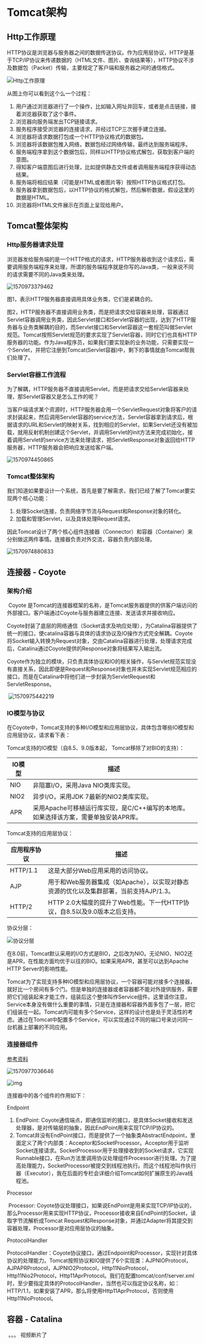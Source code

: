 # Tomcat架构

## Http工作原理

​		HTTP协议是浏览器与服务器之间的数据传送协议。作为应用层协议，HTTP是基于TCP/IP协议来传递数据的（HTML文件、图片、查询结果等），HTTP协议不涉及数据包（Packet）传输，主要规定了客户端和服务器之间的通信格式。

![Http工作原理](.\img\1570873856087.png)

从图上你可以看到这个么一个过程：

1. 用户通过浏览器进行了一个操作，比如输入网址并回车，或者是点击链接，接着浏览器获取了这个事件。
2. 浏览器向服务端发出TCP链接请求。
3. 服务程序接受浏览器的连接请求，并经过TCP三次握手建立连接。
4. 浏览器将请求数据打包成一个HTTP协议格式的数据包。
5. 浏览器将该数据包推入网络，数据包经过网络传输，最终达到服务端程序。
6. 服务端程序拿到这个数据包后，同样以HTTP协议格式解包，获取到客户端的意图。
7. 得知客户端意图后进行处理，比如提供静态文件或者调用服务端程序获得动态结果。
8. 服务端将相应结果（可能是HTML或者图片等）按照HTTP协议格式打包。
9. 服务器拿到数据包后，以HTTP协议的格式解包，然后解析数据，假设这里的数据是HTML。
10. 浏览器将HTML文件展示在页面上呈现给用户。

## Tomcat整体架构

### Http服务器请求处理

​		浏览器发给服务端的是一个HTTP格式的请求，HTTP服务器收到这个请求后，需要调用服务端程序来处理，所谓的服务端程序就是你写的Java类，一般来说不同的请求需要不同的Java类来处理。

![1570973379462](.\img\1570973379462.png)

图1，表示HTTP服务器直接调用具体业务类，它们是紧耦合的。

图2，HTTP服务器不直接调用业务类，而是把请求交给容器来处理，容器通过Servlet容器调用业务类，因此Servlet接口和Servlet容器的出现，达到了HTTP服务器与业务类解耦的目的，而Servlet接口和Servlet容器这一套规范叫做Servlet规范。Tomcat按照Servlet规范的要求实现了Servlet容器，同时它们也具有HTTP服务器的功能。作为Java程序员，如果我们要实现新的业务功能，只需要实现一个Servlet，并把它注册到Tomcat(Servlet容器)中，剩下的事情就由Tomcat帮我们处理了。

### Servlet容器工作流程

为了解耦，HTTP服务器不直接调用Servlet，而是把请求交给Servlet容器来处理，那Servlet容器又是怎么工作的呢？

当客户端请求某个资源时，HTTP服务器会用一个ServletRequest对象将客户的请求封装起来，然后调用Servlet容器的service方法，Servlet容器拿到请求后，根据请求的URL和Servlet的映射关系，找到相应的Servlet，如果Servlet还没有被加载，就用反射机制创建这个Servlet，并调用Servlet的init方法来完成初始化，接着调用Servlet的service方法来处理请求，把ServletResponse对象返回给HTTP服务器，HTTP服务器会把响应发送给客户端。

![1570974450865](.\img\1570974450865.png)

### Tomcat整体架构

我们知道如果要设计一个系统，首先是要了解需求，我们已经了解了Tomcat要实现两个核心功能：

1. 处理Socket连接，负责网络字节流与Request和Response对象的转化。
2. 加载和管理Servlet，以及具体处理Request请求。

因此Tomcat设计了两个核心组件连接器（Connector）和容器（Container）来分别做这两件事情。连接器负责对外交流，容器负责内部处理。

![1570974880833](.\img\1570974880833.png)

## 连接器 - Coyote

### 架构介绍

​		Coyote 是Tomcat的连接器框架的名称，是Tomcat服务器提供的供客户端访问的外部接口。客户端通过Coyote与服务器建立连接、发送请求并接收响应。

​		Coyote封装了底层的网络通信（Socket请求及响应处理），为Catalina容器提供了统一的接口，使catalina容器与具体的请求协议及IO操作方式完全解耦。Coyote将Socket输入转换为Request对象，交由Catalina容器进行处理，处理请求完成后，Catalina通过Coyote提供的Response对象将结果写入输出流。

​		Coyote作为独立的模块，只负责具体协议和IO的相关操作，与Servlet规范实现没有直接关系，因此即便是Request和Response对象也并未实现Servlet规范相应的接口，而是在Catalina中将他们进一步封装为ServletRequest和ServletResponse。

​	![1570975442219](.\img\1570975442219.png)

### IO模型与协议

​		在Coyote中，Tomcat支持的多种I/O模型和应用层协议，具体包含哪些IO模型和应用层协议，请求看下表：

Tomcat支持的IO模型（自8.5、9.0版本起， Tomcat移除了对BIO的支持）：

| IO模型 | 描述                                                         |
| ------ | ------------------------------------------------------------ |
| NIO    | 非阻塞I/O，采用Java NIO类库实现。                            |
| NIO2   | 异步I/O，采用JDK 7最新的NIO2类库实现。                       |
| APR    | 采用Apache可移植运行库实现，是C/C++编写的本地库。如果选择该方案，需要单独安装APR库。 |

Tomcat支持的应用层协议：

| 应用程序协议 | 描述                                                         |
| ------------ | ------------------------------------------------------------ |
| HTTP/1.1     | 这是大部分Web应用采用的访问协议。                            |
| AJP          | 用于和Web服务器集成（如Apache），以实现对静态资源的优化以及集群部署，当前支持AJP/1.3。 |
| HTTP/2       | HTTP 2.0大幅度的提升了Web性能。下一代HTTP协议，自8.5以及9.0版本之后支持。 |

协议分层：

![协议分层](.\img\1570976198756.png)

​		在8.0前，Tomcat默认采用的I/O方式是BIO，之后改为NIO。无论NIO、NIO2还是APR，在性能方面均优于以往的BIO。如果采用APR，甚至可以达到Apache HTTP Server的影响性能。

​		Tomcat为了实现支持多种IO模型和应用层协议，一个容器可能对接多个连接器，就好比一个房间有多个门。但是单独的连接器或者容器都不能对外提供服务，需要把它们组装起来才能工作，组装后这个整体叫作Service组件。这里请你注意，Service本身没有做什么重要的事情，只是在连接器和容器外面多包了一层，把它们组装在一起。Tomcat内可能有多个Service，这样的设计也是处于灵活性的考虑。通过在Tomcat中配置多个Service，可以实现通过不同的端口号来访问同一台机器上部署的不同应用。

### 连接器组件

[参考资料](https://www.jianshu.com/p/ce6d6012af63)

![1570977036646](.\img\1570977036646.png)

![img](.\img\15914614-850b3cbfe6a2fe66.webp)

连接器中的各个组件的作用如下：

Endpoint

1. EndPoint: Coyote通信端点，即通信监听的接口，是具体Socket接收和发送处理器，是对传输层的抽象，因此EndPoint用来实现TCP/IP协议的。
2. Tomcat并没有EndPoint接口，而是提供了一个抽象类AbstractEndpoint，里面定义了两个内部类：Acceptor和SocketProcessor。Acceptor用于监听Socket连接请求。SocketProcessor用于处理接收到的Socket请求，它实现Runnable接口，在Run方法里调用协议处理组件Processor进行处理。为了提高处理能力，SocketProcessor被提交到线程池执行。而这个线程池叫作执行器（Executor），我在后面的专栏会详细介绍Tomcat如何扩展原生的Java线程池。

Processor

​		Processor: Coyote协议处理接口，如果说EndPoint是用来实现TCP/IP协议的，那么Processor用来实现HTTP协议，Processor接收来自EndPoint的Socket，读取字节流解析成Tomcat Request和Response对象，并通过Adapter将其提交到容器处理，Processor是对应用层协议的抽象。

ProtocolHandler

​		ProtocolHandler：Coyote协议接口，通过Endpoint和Processor，实现针对具体协议的处理能力。Tomcat按照协议和IO提供了6个实现类：AJPNIOProtocol，AJPAPRProtocol，AJPNIO2Protocol，Http11NioProtocol，Http11Nio2Protocol，Http11AprProtocol。我们在配置tomcat/conf/server.xml时，至少要指定具体的ProtocolHandler，当然也可以指定协议名称，如：HTTP/1.1，如果安装了APR，那么将使用Http11AprProtocol，否则使用Http11NioProtocol。

## 容器 - Catalina

​		。。。 视频断片了